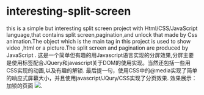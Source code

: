 # interesting-split-screen
this is a simple but interesting split screen project with Html/CSS/JavaScript language,that contains split screen,pagination,and unlock that made by Css animation.The object which is the main tag in this project  is used to show video ,html or a picture.The split screen and pagination are produced by JavaScript .
这是一个简单但有趣的用Javascript语言实现的分屏效果,分屏主要是使用<object>标签配合JQuery和javascript关于DOM的使用实现。当然还包括一些用CSS实现的动画,以及有趣的解锁.
最后提一句，使用CSS中的@media实现了简单的响应式屏幕大小，并且使用javascript/JQury/CSS实现了分页效果.
效果展示：
加锁的页面
![](https://github.com/xiaobingscuer/master/interesting-split-screen/img/lock.png).
